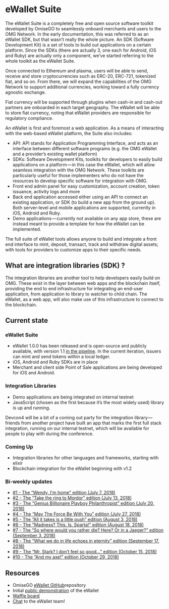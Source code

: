 # eWallet Suite

The eWallet Suite is a completely free and open source software toolkit developed by OmiseGO to seamlessly onboard merchants and users to the OMG Network. In the early documentation, this was referred to as an eWallet SDK, but that wasn’t really the whole picture. An SDK \(Software Development Kit\) is a set of tools to build out applications on a certain platform. Since the SDKs \(there are actually 3, one each for Android, iOS and Ruby\) are actually only a component, we’ve started referring to the whole toolkit as the eWallet Suite.

Once connected to Ethereum and plasma, users will be able to send, receive and store cryptocurrencies such as ERC-20, ERC-721, tokenized fiat, and so on. From there, we will expand the capabilities of the OMG Network to support additional currencies, working toward a fully currency agnostic exchange.

Fiat currency will be supported through plugins when cash-in and cash-out partners are onboarded in each target geography. The eWallet will be able to store fiat currency, noting that eWallet providers are responsible for regulatory compliance.

An eWallet is first and foremost a web application. As a means of interacting with the web-based eWallet platform, the Suite also includes:

* API: API stands for Application Programming Interface, and acts as an interface between different software programs \(e.g. the OMG eWallet and a provider’s existing wallet platform\)
* SDKs: Software Development Kits, toolkits for developers to easily build applications on a platform — in this case the eWallet, which will allow seamless integration with the OMG Network. These toolkits are particularly useful for those implementers who do not have the resources to develop specific software for integration with OMG.
* Front end admin panel for easy customization, account creation, token issuance, activity logs and more
* Back end application accessed either using an API to connect an existing application, or SDK \(to build a new app from the ground up\). Both server-level and mobile applications are supported, currently in iOS, Android and Ruby.
* Demo applications — currently not available on any app store, these are instead meant to provide a template for how the eWallet can be implemented.

The full suite of eWallet tools allows anyone to build and integrate a front end interface to mint, deposit, transact, track and withdraw digital assets; with tools for providers to customize apps to their specific needs.


## What are integration libraries (SDK) ?

The integration libraries are another tool to help developers easily build on OMG. These exist in the layer between web apps and the blockchain itself, providing the end to end infrastructure for integrating an end-user application, from application to library to watcher to child chain. The eWallet, as a web app, will also make use of this infrastructure to connect to the blockchain.


## Current state

### eWallet Suite

* eWallet 1.0.0 has been released and is open-source and publicly available, with version 1.1 [in the pipeline](https://github.com/omisego/ewallet/milestone/2). In the current iteration, issuers can mint and send tokens within a local ledger.
* iOS, Android and Ruby SDKs are in place
* Merchant and client side Point of Sale applications are being developed for iOS and Android.

### Integration Libraries

* Demo applications are being integrated on internal testnet
* JavaScript \(chosen as the first because it’s the most widely used\) library is up and running.

Devcon4 will be a bit of a coming out party for the integration library — friends from another project have built an app that marks the first full stack integration, running on our internal testnet, which will be available for people to play with during the conference.

### Coming Up

* Integration libraries for other languages and frameworks, starting with elixir
* Blockchain integration for the eWallet beginning with v1.2

### Bi-weekly updates

* [#1 - The “Wendy, I'm home” edition \(July 7, 2018\)  
](https://kb.omgcommunity.org/deep-dive/ewallet-suite/current-state/ewallet-update-1)
* [#2 - The “Take the ring to Mordor” edition \(July 13, 2018\)  
](https://kb.omgcommunity.org/deep-dive/ewallet-suite/current-state/ewallet-update-2)
* [#3 - The “Genius Billionaire Playboy Philanthropist” edition \(July 20, 2018\)  
](https://kb.omgcommunity.org/deep-dive/ewallet-suite/current-state/ewallet-update-3)
* [#4 - The “May The Force Be With You” edition \(July 27, 2018\)  
](https://kb.omgcommunity.org/deep-dive/ewallet-suite/current-state/ewallet-update-4)
* [#5 - The “All it takes is a little push” edition \(August 3, 2018\)  
](https://kb.omgcommunity.org/deep-dive/ewallet-suite/current-state/ewallet-update-5)
* [#6 - The “Madness? This. Is. Sparta!” edition \(August 18, 2018\)  
](https://kb.omgcommunity.org/deep-dive/ewallet-suite/current-state/ewallet-update-6)
* [#7 - The “So where would you rather die? Here? Or in a Jaeger?” edition \(September 3, 2018\)  
](https://kb.omgcommunity.org/deep-dive/ewallet-suite/current-state/ewallet-update-7)
* [#8 - The “What we do in life echoes in eternity” edition \(September 17, 2018\)  
](https://kb.omgcommunity.org/deep-dive/ewallet-suite/current-state/ewallet-update-8)
* [#9 - The “Mr. Stark? I don’t feel so good...” edition \(October 15, 2018\)  
](https://kb.omgcommunity.org/deep-dive/ewallet-suite/current-state/ewallet-update-9)
* [#10 - The “And my axe!” edition \(October 29, 2018\)](https://kb.omgcommunity.org/deep-dive/ewallet-suite/current-state/ewallet-update-10)


## Resources

* OmiseGO [eWallet GitHub](https://github.com/omisego/ewallet/blob/master/assets/provider_setup.jpg)repository
* Initial [public demonstration](https://www.reddit.com/r/omise_go/comments/8wnhjq/demo_ewallet_admin_panel/%C2%A0) of the eWallet
* [Waffle board](https://waffle.io/omisego/ewallet)
* [Chat](https://gitter.im/omisego/ewallet) to the eWallet team!
